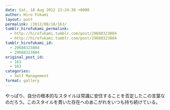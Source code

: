 ```yaml
---
date: Sat, 18 Aug 2012 13:24:30 +0000
author: Hiro Fukami
layout: post
permalink: /2012/08/18/163/
tumblr_hirofukami_permalink:
  - http://hirofukami.tumblr.com/post/29688323804
  - http://hirofukami.tumblr.com/post/29688323804
tumblr_hirofukami_id:
  - 29688323804
  - 29688323804
original_post_id:
  - 163
  - 163
categories:
  - Self Management
format: gallery
---
```

やっぱり、自分の根本的なスタイルは常識に安住することを否定したこの言葉なのだろう。このスタイルを貫いた存在へのあこがれをいつも持ち続けている。